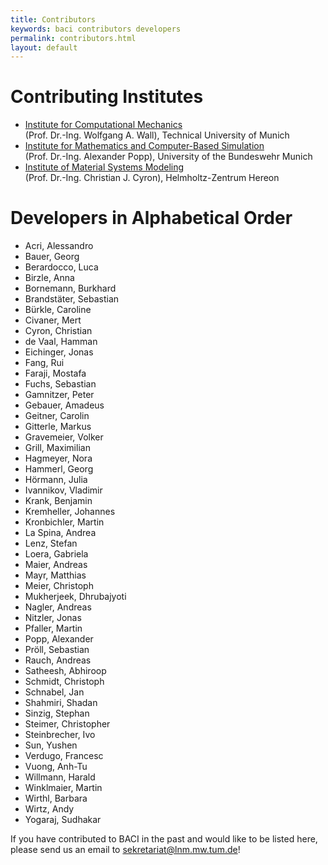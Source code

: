 ```yaml
---
title: Contributors
keywords: baci contributors developers
permalink: contributors.html
layout: default
---
```


# Contributing Institutes

- [Institute for Computational Mechanics](https://www.lnm.mw.tum.de)<br>(Prof. Dr.-Ing. Wolfgang A. Wall), Technical University of Munich
- [Institute for Mathematics and Computer-Based Simulation](https://www.unibw.de/imcs-en)<br>(Prof. Dr.-Ing. Alexander Popp), University of the Bundeswehr Munich
- [Institute of Material Systems Modeling](https://www.hereon.de/institutes/material_systems_modeling/index.php.en)<br>(Prof. Dr.-Ing. Christian J. Cyron), Helmholtz-Zentrum Hereon

# Developers in Alphabetical Order

- Acri, Alessandro
- Bauer, Georg
- Berardocco, Luca
- Birzle, Anna
- Bornemann, Burkhard
- Brandstäter, Sebastian
- Bürkle, Caroline
- Civaner, Mert
- Cyron, Christian
- de Vaal, Hamman
- Eichinger, Jonas
- Fang, Rui
- Faraji, Mostafa
- Fuchs, Sebastian
- Gamnitzer, Peter
- Gebauer, Amadeus
- Geitner, Carolin
- Gitterle, Markus
- Gravemeier, Volker
- Grill, Maximilian
- Hagmeyer, Nora
- Hammerl, Georg
- Hörmann, Julia
- Ivannikov, Vladimir
- Krank, Benjamin
- Kremheller, Johannes
- Kronbichler, Martin
- La Spina, Andrea
- Lenz, Stefan
- Loera, Gabriela
- Maier, Andreas
- Mayr, Matthias
- Meier, Christoph
- Mukherjeek, Dhrubajyoti
- Nagler, Andreas
- Nitzler, Jonas
- Pfaller, Martin
- Popp, Alexander
- Pröll, Sebastian
- Rauch, Andreas
- Satheesh, Abhiroop
- Schmidt, Christoph
- Schnabel, Jan
- Shahmiri, Shadan
- Sinzig, Stephan
- Steimer, Christopher
- Steinbrecher, Ivo
- Sun, Yushen
- Verdugo, Francesc
- Vuong, Anh-Tu
- Willmann, Harald
- Winklmaier, Martin
- Wirthl, Barbara
- Wirtz, Andy
- Yogaraj, Sudhakar

If you have contributed to BACI in the past and would like to be listed here, please send us an email to sekretariat@lnm.mw.tum.de!
